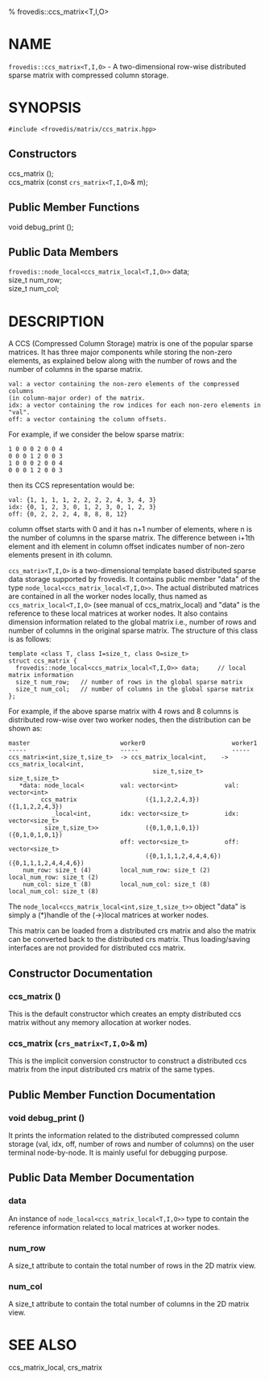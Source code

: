 % frovedis::ccs_matrix\<T,I,O\>

# NAME
`frovedis::ccs_matrix<T,I,O>` - A two-dimensional row-wise distributed sparse 
matrix with compressed column storage.

# SYNOPSIS

`#include <frovedis/matrix/ccs_matrix.hpp>`

## Constructors
ccs_matrix ();   
ccs_matrix (const `crs_matrix<T,I,O>`& m);   

## Public Member Functions
void debug_print ();  

## Public Data Members  
`frovedis::node_local<ccs_matrix_local<T,I,O>>` data;     
size_t num_row;   
size_t num_col;    

# DESCRIPTION 

A CCS (Compressed Column Storage) matrix is one of the popular sparse 
matrices. It has three major components while storing the non-zero elements, 
as explained below along with the number of rows and the number of columns 
in the sparse matrix.   

    val: a vector containing the non-zero elements of the compressed columns
    (in column-major order) of the matrix.   
    idx: a vector containing the row indices for each non-zero elements in "val".       
    off: a vector containing the column offsets.     

For example, if we consider the below sparse matrix:   
 
    1 0 0 0 2 0 0 4
    0 0 0 1 2 0 0 3
    1 0 0 0 2 0 0 4
    0 0 0 1 2 0 0 3
    
then its CCS representation would be:    

    val: {1, 1, 1, 1, 2, 2, 2, 2, 4, 3, 4, 3}    
    idx: {0, 1, 2, 3, 0, 1, 2, 3, 0, 1, 2, 3}    
    off: {0, 2, 2, 2, 4, 8, 8, 8, 12}

column offset starts with 0 and it has n+1 number of elements, where n is the number 
of columns in the sparse matrix. The difference between i+1th element and ith element 
in column offset indicates number of non-zero elements present in ith column. 

`ccs_matrix<T,I,O>` is a two-dimensional template based distributed sparse data 
storage supported by frovedis. It contains public member "data" of the type
`node_local<ccs_matrix_local<T,I,O>>`. The actual distributed matrices are 
contained in all the worker nodes locally, thus named as 
`ccs_matrix_local<T,I,O>` (see manual of ccs_matrix_local) and "data" 
is the reference to these local matrices at worker nodes. It also contains 
dimension information related to the global matrix i.e., number of rows and 
number of columns in the original sparse matrix.
The structure of this class is as follows:   
     
    template <class T, class I=size_t, class O=size_t>
    struct ccs_matrix {
      frovedis::node_local<ccs_matrix_local<T,I,O>> data;     // local matrix information
      size_t num_row;   // number of rows in the global sparse matrix
      size_t num_col;   // number of columns in the global sparse matrix
    };

For example, if the above sparse matrix with 4 rows and 8 columns is 
distributed row-wise over two worker nodes, then the distribution can be shown as:  

    master                         worker0                        worker1
    -----                          -----                          -----
    ccs_matrix<int,size_t,size_t>  -> ccs_matrix_local<int,    -> ccs_matrix_local<int,
                                            size_t,size_t>              size_t,size_t>
       *data: node_local<          val: vector<int>             val: vector<int>
             ccs_matrix                   ({1,1,2,2,4,3})              ({1,1,2,2,4,3})
                _local<int,        idx: vector<size_t>          idx: vector<size_t>
              size_t,size_t>>             ({0,1,0,1,0,1})              ({0,1,0,1,0,1})
                                   off: vector<size_t>          off: vector<size_t>
                                          ({0,1,1,1,2,4,4,4,6})        ({0,1,1,1,2,4,4,4,6})   
        num_row: size_t (4)        local_num_row: size_t (2)    local_num_row: size_t (2)
        num_col: size_t (8)        local_num_col: size_t (8)    local_num_col: size_t (8)

The `node_local<ccs_matrix_local<int,size_t,size_t>>` object "data" is simply 
a (\*)handle of the (->)local matrices at worker nodes.

This matrix can be loaded from a distributed crs matrix and also the matrix can be 
converted back to the distributed crs matrix. Thus loading/saving interfaces are 
not provided for distributed ccs matrix. 

## Constructor Documentation 
### ccs_matrix ()
This is the default constructor which creates an empty distributed ccs 
matrix without any memory allocation at worker nodes.

### ccs_matrix (`crs_matrix<T,I,O>`& m)
This is the implicit conversion constructor to construct a distributed ccs matrix 
from the input distributed crs matrix of the same types.   

## Public Member Function Documentation

### void debug_print ()
It prints the information related to the distributed compressed column storage 
(val, idx, off, number of rows and number of columns) on the user terminal 
node-by-node. It is mainly useful for debugging purpose.

## Public Data Member Documentation
### data  
An instance of `node_local<ccs_matrix_local<T,I,O>>` type to contain the 
reference information related to local matrices at worker nodes. 

### num_row
A size_t attribute to contain the total number of rows in the 2D matrix view.

### num_col
A size_t attribute to contain the total number of columns in the 2D matrix view.

# SEE ALSO  
ccs_matrix_local, crs_matrix 

